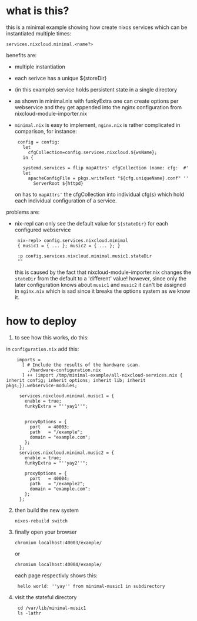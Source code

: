 # what is this?

this is a minimal example showing how create nixos services which can be instantiated multiple times:

    services.nixcloud.minimal.<name?>

benefits are:

 - multiple instantiation 
 - each serivce has a unique ${storeDir}
 - (in this example) service holds persistent state in a single directory 
 - as shown in minimal.nix with funkyExtra one can create options per webservice and they get appended into the nginx configuration from nixcloud-module-importer.nix
 - `minimal.nix` is easy to implement, `nginx.nix` is rather complicated in comparison, for instance:

        config = config:
          let
            cfgCollection=config.services.nixcloud.${wsName};
          in {

          systemd.services = flip mapAttrs' cfgCollection (name: cfg:  #'
          let
            apacheConfigFile = pkgs.writeText "${cfg.uniqueName}.conf" ''
              ServerRoot ${httpd}

    on has to `mapAttrs'` the cfgCollection into individual cfg(s) which hold each individual configuration of a service.

problems are:

 - nix-repl can only see the default value for `${stateDir}` for each configured webservice

        nix-repl> config.services.nixcloud.minimal
        { music1 = { ... }; music2 = { ... }; }

        :p config.services.nixcloud.minimal.music1.stateDir
        ""

   this is caused by the fact that nixcloud-module-importer.nix changes the `stateDir` from the default to a 'different' value!
   however, since only the later configuration knows about `music1` and `music2` it can't be assigned in `nginx.nix` which is sad since
   it breaks the options system as we know it.

# how to deploy

1. to see how this works, do this:

  in `configuration.nix` add this:

        imports =
          [ # Include the results of the hardware scan.
            ./hardware-configuration.nix
          ] ++ (import /tmp/minimal-example/all-nixcloud-services.nix { inherit config; inherit options; inherit lib; inherit pkgs;}).webservice-modules;
  
         services.nixcloud.minimal.music1 = {
           enable = true;
           funkyExtra = "''yay1''";

  
           proxyOptions = {
             port   = 40003;
             path   = "/example";
             domain = "example.com";
           };
         };
         services.nixcloud.minimal.music2 = {
           enable = true;
           funkyExtra = "''yay2''";
  
           proxyOptions = {
             port   = 40004;
             path   = "/example2";
             domain = "example.com";
           };
         };

2. then build the new system

       nixos-rebuild switch

3. finally open your browser

       chromium localhost:40003/example/

    or

       chromium localhost:40004/example/

    each page respectivly shows this:

        hello world: ''yay'' from minimal-music1 in subdirectory

4. visit the stateful directory

        cd /var/lib/minimal-music1
        ls -lathr
